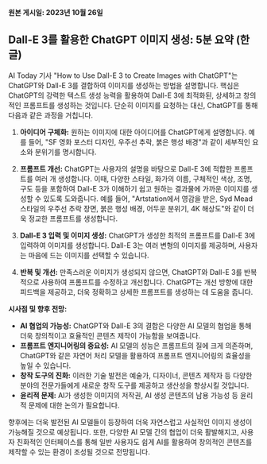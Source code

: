 **원본 게시일: 2023년 10월 26일**

## Dall-E 3를 활용한 ChatGPT 이미지 생성: 5분 요약 (한글)

AI Today 기사 "How to Use Dall-E 3 to Create Images with ChatGPT"는 ChatGPT와 Dall-E 3를 결합하여 이미지를 생성하는 방법을 설명합니다.  핵심은 ChatGPT의 강력한 텍스트 생성 능력을 활용하여 Dall-E 3에 최적화된, 상세하고 창의적인 프롬프트를 생성하는 것입니다.  단순히 이미지를 요청하는 대신,  ChatGPT를 통해 다음과 같은 과정을 거칩니다.

1. **아이디어 구체화:**  원하는 이미지에 대한 아이디어를 ChatGPT에게 설명합니다.  예를 들어, "SF 영화 포스터 디자인, 우주선 추락, 붉은 행성 배경"과 같이  세부적인 요소와 분위기를 명시합니다.

2. **프롬프트 개선:**  ChatGPT는 사용자의 설명을 바탕으로 Dall-E 3에 적합한 프롬프트를 여러 개 생성합니다. 이때,  다양한 스타일,  화가의 이름,  구체적인 색상,  조명,  구도 등을 포함하여  Dall-E 3가 이해하기 쉽고  원하는 결과물에 가까운 이미지를 생성할 수 있도록 도와줍니다. 예를 들어,  "Artstation에서 영감을 받은, Syd Mead 스타일의 우주선 추락 장면, 붉은 행성 배경,  어두운 분위기,  4K 해상도"와 같이 더욱 정교한 프롬프트를 생성합니다.

3. **Dall-E 3 입력 및 이미지 생성:** ChatGPT가 생성한 최적의 프롬프트를 Dall-E 3에 입력하여 이미지를 생성합니다.  Dall-E 3는 여러 변형의 이미지를 제공하며, 사용자는 마음에 드는 이미지를 선택할 수 있습니다.

4. **반복 및 개선:**  만족스러운 이미지가 생성되지 않으면, ChatGPT와 Dall-E 3를 반복적으로 사용하여 프롬프트를 수정하고 개선합니다.  ChatGPT는  개선 방향에 대한 피드백을 제공하고,  더욱 정확하고 상세한 프롬프트를 생성하는 데 도움을 줍니다.


**시사점 및 향후 전망:**

* **AI 협업의 가능성:**  ChatGPT와 Dall-E 3의 결합은  다양한 AI 모델의 협업을 통해  더욱 창의적이고 효율적인 콘텐츠 제작이 가능함을 보여줍니다.
* **프롬프트 엔지니어링의 중요성:**  AI 모델의 성능은 프롬프트의 질에 크게 의존하며,  ChatGPT와 같은 자연어 처리 모델을 활용하여 프롬프트 엔지니어링의 효율성을 높일 수 있습니다.
* **창작 도구의 진화:**  이러한 기술 발전은  예술가, 디자이너,  콘텐츠 제작자 등 다양한 분야의 전문가들에게 새로운 창작 도구를 제공하고  생산성을 향상시킬 것입니다.
* **윤리적 문제:**  AI가 생성한 이미지의 저작권,  AI 생성 콘텐츠의 남용 가능성 등 윤리적 문제에 대한 논의가 필요합니다.

향후에는 더욱 발전된 AI 모델들이 등장하여  더욱 자연스럽고  사실적인 이미지 생성이 가능해질 것으로 예상됩니다.  또한,  다양한 AI 모델 간의 협업이 더욱 활발해지고,  사용자 친화적인 인터페이스를 통해  일반 사용자도 쉽게 AI를 활용하여  창의적인 콘텐츠를 제작할 수 있는 환경이 조성될 것으로 전망됩니다.